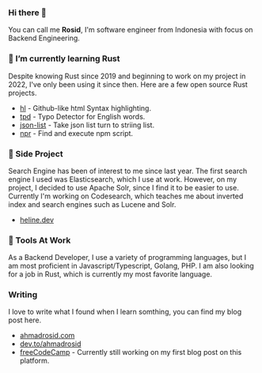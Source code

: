 ### Hi there 👋

You can call me **Rosid**, I'm software engineer from Indonesia with focus on Backend Engineering.

### 🌱 I’m currently learning Rust

Despite knowing Rust since 2019 and beginning to work on my project in 2022, I've only been using it since then. Here are a few open source Rust projects.

- [hl](https://github.com/ahmadrosid/hl) - Github-like html Syntax highlighting.
- [tpd](https://github.com/ahmadrosid/tpd) - Typo Detector for English words.
- [json-list](https://github.com/ahmadrosid/json-list) - Take json list turn to striing list.
- [npr](https://github.com/ahmadrosid/npr) - Find and execute npm script.

### 🔭 Side Project

Search Engine has been of interest to me since last year. The first search engine I used was Elasticsearch, which I use at work. However, on my project, I decided to use Apache Solr, since I find it to be easier to use. Currently I'm working on Codesearch, which teaches me about inverted index and search engines such as Lucene and Solr.

- [heline.dev](https://heline.dev)


### 👯 Tools At Work

As a Backend Developer, I use a variety of programming languages, but I am most proficient in Javascript/Typescript, Golang, PHP. I am also looking for a job in Rust, which is currently my most favorite language.

### Writing

I love to write what I found when I learn somthing, you can find my blog post here.
- [ahmadrosid.com](https://ahmadrosid.com)
- [dev.to/ahmadrosid](https://dev.to/ahmadrosid)
- [freeCodeCamp](https://www.freecodecamp.org/news/author/ahmadrosid) - Currently still working on my first blog post on this platform.

<!--
**ahmadrosid/ahmadrosid** is a ✨ _special_ ✨ repository because its `README.md` (this file) appears on your GitHub profile.

Here are some ideas to get you started:

- 🔭 I’m currently working on ...
- 🌱 I’m currently learning ...
- 👯 I’m looking to collaborate on ...
- 🤔 I’m looking for help with ...
- 💬 Ask me about ...
- 📫 How to reach me: ...
- 😄 Pronouns: ...
- ⚡ Fun fact: ...
-->
